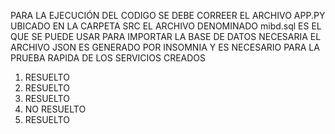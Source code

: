 
PARA LA EJECUCIÓN DEL CODIGO SE DEBE CORREER EL ARCHIVO APP.PY UBICADO EN LA CARPETA SRC
EL ARCHIVO DENOMINADO mibd.sql ES EL QUE SE PUEDE USAR PARA IMPORTAR LA BASE DE DATOS NECESARIA
EL ARCHIVO JSON ES GENERADO POR INSOMNIA Y ES NECESARIO PARA LA PRUEBA RAPIDA DE LOS SERVICIOS CREADOS

1. RESUELTO
2. RESUELTO
3. RESUELTO
4. NO RESUELTO
5. RESUELTO
